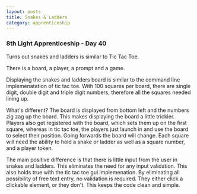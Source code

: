 ```yaml
---
layout: posts
title: Snakes & Ladders
category: apprenticeship
---
```

### 8th Light Apprenticeship - Day 40

Turns out snakes and ladders is similar to Tic Tac Toe.

There is a board, a player, a prompt and a game.

<!--break--> 

Displaying the snakes and ladders board is similar to the command line implemenatation of tic tac toe. With 100 squares per board, there are single digit, double digit and triple digit numbers, therefore all the squares needed lining up.

What's different? The board is displayed from bottom left and the numbers zig zag up the board. This makes displaying the board a little trickier. Players also get registered with the board, which sets them up on the first square, whereas in tic tac toe, the players just launch in and use the board to select their position.
Going forwards the board will change. Each square will need the ability to hold a snake or ladder as well as a square number, and a player token.
 
The main positive difference is that there is little input from the user in snakes and ladders. This eliminates the need for any input validation. This also holds true with the tic tac toe gui implemenation. By eliminating all possibility of free text entry, no validation is required. They either click a clickable element, or they don't. This keeps the code clean and simple.






